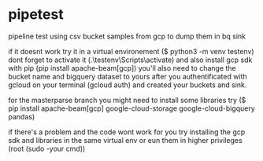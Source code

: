 # pipetest
pipeline test using csv bucket samples from gcp to dump them in bq sink



if it doesnt work try it in a virtual environement ($ python3 -m venv testenv)
dont forget to activate it (.\testenv\Scripts\activate)
and also install gcp sdk with pip (pip install apache-beam[gcp])
you'll also need to change the bucket name and bigquery dataset to yours after you authentificated with gcloud on your terminal (gcloud auth) and created your buckets and sink.

for the masterparse branch you might need to install some libraries try ($ pip install apache-beam[gcp] google-cloud-storage google-cloud-bigquery pandas)


if there's a problem and the code wont work for you try installing the gcp sdk and libraries in the same virtual env or eun them in higher privileges (root (sudo -your cmd))
